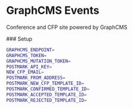 # GraphCMS Events

Conference and CFP site powered by GraphCMS

### Setup

```bash
GRAPHCMS_ENDPOINT=
GRAPHCMS_TOKEN=
GRAPHCMS_MUTATION_TOKEN=
POSTMARK_API_KEY=
NEW_CFP_EMAIL=
POSTMARK_FROM_ADDRESS=
POSTMARK_NEW_CFP_TEMPLATE_ID=
POSTMARK_CONFIRMED_TEMPLATE_ID=
POSTMARK_ACCEPTED_TEMPLATE_ID=
POSTMARK_REJECTED_TEMPLATE_ID=
```
